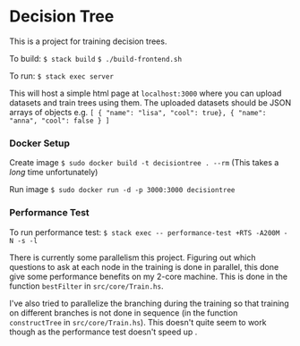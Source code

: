 # Decision Tree

This is a project for training decision trees.

To build:
`$ stack build`
`$ ./build-frontend.sh`

To run:
`$ stack exec server`

This will host a simple html page at `localhost:3000` where you can upload
datasets and train trees using them. The uploaded datasets should be JSON
arrays of objects e.g.
`[ { "name": "lisa", "cool": true}, { "name": "anna", "cool": false } ]`

### Docker Setup
Create image
`$ sudo docker build -t decisiontree . --rm`
(This takes a _long_ time unfortunately)

Run image
`$ sudo docker run -d -p 3000:3000 decisiontree`

### Performance Test
To run performance test:
`$ stack exec -- performance-test +RTS -A200M -N -s -l`

There is currently some parallelism this project. Figuring out which questions
to ask at each node in the training is done in parallel, this done give some
performance benefits on my 2-core machine. This is done in the function
`bestFilter` in `src/core/Train.hs`.

I've also tried to parallelize the branching during the training so that
training on different branches is not done in sequence (in the function
`constructTree` in `src/core/Train.hs`). This doesn't quite seem to work though
as the performance test doesn't speed up .

